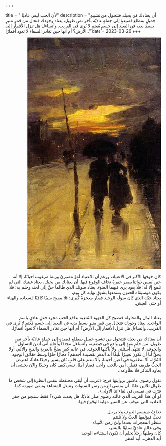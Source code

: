 +++

title = " لأن الحب ليس عاديًا"
description = "أن يعتادك مَن يحبك فتتحول من تشبيهٍ جميلٍ بمطلع قصيدةٍ  إلى جملةٍ عاديّة بآخر نصٍ طويل، يعتاد وجودك فتحال من قمرٍ منيرٍ بسط يديه في البعيد إلى جسمٍ مُعتمٍ لا يُرى في القريب. وأتساءل هل تنزل الأقمار إلى الأرض؟ أم أنها حين تغادر السماء لا تعود أقمارًا.."
date = 2023-03-26
+++

<div dir="rtl">

![alt](image.jpg)

كان خوفها الأكبر في الاعتياد، ورغم أن الاعتياد أمرٌ مصيريٌ وربما مرغوب أحيانًا، إلا أنه حين يَمس ذواتنا يصير حفرةً نخاف الوقوع فيها. أن يعتادك من يحبك، يعتاد عينيك التي لم تلمع إلا له؛ فلا يعود يرى فيهما الضوء. يعتاد صوتك الذي طالما حنَّ إلى لحنه وحلم به؛ فلا يكون موسيقاه الحنون يسمعها بشوقٍ نهاية كل يوم،<br>
يعتاد حبّك الذي كان سؤلَه الوحيد فصار معجزةً كُبرى؛ فلا يصبح سببًا كافيًا للسعادة والهناء أو حتى العيش. <br>

<br>
يعتاد البذل والمحاولة فتصبح كل الجهود المُتعِبة بدافع الحب مجرد فعلٍ عاديٍ باسم الواجب. يعتاد وجودك فتحال من قمرٍ منيرٍ بسط يديه في البعيد إلى جسمٍ مُعتمٍ لا يُرى في القريب. وأتساءل هل تنزل الأقمار إلى الأرض؟ أم أنها حين تغادر السماء لا تعود أقمارًا..<br>

<br>
 أن يعتادك مَن يحبك فتتحول من تشبيهٍ جميلٍ بمطلع قصيدةٍ  إلى جملةٍ عاديّة بآخر نصٍ طويل، من حلمٍ بعيدٍ إلى واقعٍ في قبضتيه، وأتساءل مجددًا وأعلمُ أني أتقنُ التساؤل والخوف، لا تنتهى أسئلتي ولا يأكلها الخوف. في عالم كبيرٍ يضجُّ بالغربةِ والقبح والألم، أولا يحقُّ لنا أن نكون تعبيرًا بليغًا أبد الدهر بقصيدة أحدهم؟ مجازًا حلوًا وسط حقائق الوجود المُرَّة، ألا ننطفيء في أعينِ أحبتنا، وألا نندم على قلبٍ كان يسير وحيدًا هادئًا، اعترض الحبُّ طريقه فتعثّر، آمن بالحب وأحب فصار آمنًا، نسي كيف كان وحيدًا والآن يخشى أن يعاود التذكر فلا يطاوعه..<br>

<br>
تقول رضوى عاشور بروايتها فرج: «غريب أن أبقى محتفظة بنفس النظرة إلى شخص ما طوال ثلاثين عامًا، أن يمضي الزمن وتمر السنوات وتتبدل المشاهد وتبقى صورته كما قرّت في نفسي في لقاءاتنا الأولى».<br>
لو أن هذا الغريب الذي قالته رضوى صار عاديّا، هل يحدث شيء؟ فقط سننجو من حفر العادية التي نتوقف عن السير مهابة الوقوع فيها.<br>

<br>
تخافُ فيبتسم الخوف ولا يرحل<br>
تحبُّ فيؤلمها الحبّ ولا تلتئم<br>
تنتظر المعجزات بعدما ولىّ زمن الأنبياء<br>
وفي عالمٍ عاديِّ مملؤًا بالبشر،<br>
كان وطنها رجلاً تحلم أن تكون استثناءه الوحيد<br>
أبد الدهر،.. أبد الدهر<br>

</div>
